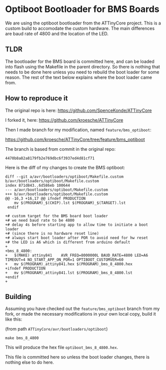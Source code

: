 Optiboot Bootloader for BMS Boards
==================================

We are using the optiboot bootloader from the ATTinyCore project.
This is a custom build to accomodate the custom hardware. The main
differences are baud rate of 4800 and the location of the LED.

TLDR
----

The bootloader for the BMS board is committed here, and can be loaded into
flash using the Makefile in the parent directory. So there is nothing that
needs to be done here unless you need to rebuild the boot loader for some
reason. The rest of the text below explains where the boot loader came from.

How to reproduce it
-------------------

The original repo is here: https://github.com/SpenceKonde/ATTinyCore

I forked it, here: https://github.com/kroesche/ATTinyCore

Then I made branch for my modification, named `feature/bms_optiboot`:

https://github.com/kroesche/ATTinyCore/tree/feature/bms_optiboot

The branch is based from commit in the original repo:

`4470b8a82a8179fb2e769dbc6f3937ed4d81cf71`

Here is the diff of my changes to create the BMS optiboot:

```
diff --git a/avr/bootloaders/optiboot/Makefile.custom b/avr/bootloaders/optiboot/Makefile.custom
index 871d843..6d586eb 100644
--- a/avr/bootloaders/optiboot/Makefile.custom
+++ b/avr/bootloaders/optiboot/Makefile.custom
@@ -16,3 +16,17 @@ ifndef PRODUCTION
 	mv $(PROGRAM)_$(CHIP).lst $(PROGRAM)_$(TARGET).lst
 endif

+# custom target for the BMS board boot loader
+# we need baud rate to be 4800
+# delay 4s before starting app to allow time to initiate a boot loader
+# (since there is no hardware reset line)
+# always start boot loader after POR to avoid need for hw reset
+# the LED is A6 which is different from arduino default
+
+bms_8_4800:
+	$(MAKE) attiny841	 AVR_FREQ=8000000L BAUD_RATE=4800 LED=A6 TIMEOUT=4 NO_START_APP_ON_POR=1 OPTIBOOT_CUSTOMVER=60
+	mv $(PROGRAM)_attiny841.hex $(PROGRAM)_bms_8_4800.hex
+ifndef PRODUCTION
+	mv $(PROGRAM)_attiny841.lst $(PROGRAM)_bms_8_4800.lst
+endif
+
```

Building
--------

Assuming you have checked out the `feature/bms_optiboot` branch from my fork,
or made the necessary modifications in your own local copy, build it like
this:

(from path `ATTinyCore/avr/bootloaders/optiboot`)

    make bms_8_4800

This will produce the hex file `optiboot_bms_8_4800.hex`.

This file is committed here so unless the boot loader changes, there is
nothing else to do here.
